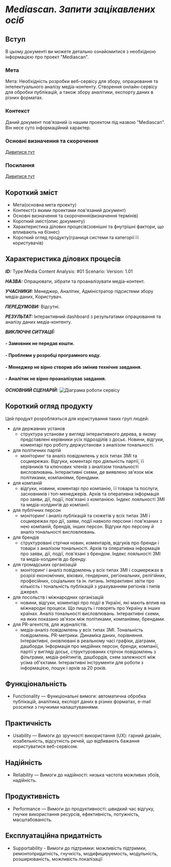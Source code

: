 # ***Mediascan. Запити зацікавлених осіб***

## Вступ

В цьому документі ви можете детально ознайомитися з необхідною інформацією про проект "Mediascan". 

### Мета 

Мета: Необхідність розробки веб-сервісу для збору, опрацювання та інтелектуального аналізу медіа-контенту. Створення онлайн-сервісу для обробки публікацій, а також збору аналітики, експорту даних в різних форматах.

### Контекст

Даний документ пов'язаний із нашим проектом під назвою "Mediascan". Він несе суто інформаційний характер.

### Основні визначення та скорочення

[Дивитися тут](https://github.com/DanilPidhainyi/obd_project/blob/master/docs/requirements/state-of-the-art.md)

### Посилання

[Дивитися тут](https://github.com/DanilPidhainyi/obd_project/blob/master/docs/requirements/state-of-the-art.md)

## Короткий зміст

- Мета(основна мета проекту)
- Контекст(з якими проектами пов'язаний документ)
- Основні визначення та скорочення(визначення термінів)
- Короткий зміст(опис документу)
- Характеристика ділових процесів(зовнішні та фнутрішні фактори, що впливають на бізнес)
- Короткий огляд продукту(границя системи та категорії її користувачів)

## Характеристика ділових процесів
   
***ID:*** Type:Media Content Analysis: #01 Scenario: Version: 1.01
    
***НАЗВА:*** Опрацювати, зібрати та проаналізувати медіа-контент.
    
***УЧАСНИКИ:*** Менеджер, Аналітик, Адміністратор підсистеми збору медіа-даних, Користувач.

***ПЕРЕДУМОВИ:*** Відсутні.

***РЕЗУЛЬТАТ:*** Інтерактивний dashboard з результатами опрацювання та аналізу даних медіа-контенту.

***ВИКЛЮЧНІ СИТУАЦІЇ:***

#### - Замовник не передав кошти.
#### - Проблеми у розробці програмного коду.
#### - Менеджер не вірно створив або змінив технічне завдання.
#### - Аналітик не вірно проаналізував завдання.

***ОСНОВНИЙ СЦЕНАРІЙ:***
![Діаграма роботи сервісу](http://www.plantuml.com/plantuml/png/ZLJ5bXmn33o7_i5lxs5cleJX65pcC3CpC_Dzi67u5-G_IaazwdWQtilobbIbacHxm-ap_QVEd9sUcZEJFmq--WVF73zb-kWBUTJ2TvLyykoDFjD_skpiFzO_EdogD_45qehKiE_iBGgfBeaRZ_LFNJnz9fbOfQPzHosathItx0qgWjA6jb26fiUFzH8-SP12IRvDPQJVjxSaUVlnhWdtvzdJmuFzfuT1_2F4PaIY5Ye-DnJWpoQr0JN8Yy23nmoRDy12UmEs7cZ4i3EgK1ifzZw5Hdm_Y33H0gUguk9f_zOZ2nScdNo7ZpOLTKGKH9vuL0Ryjhrdto7m91xA4wvSP6FirOVNaCeQ4wDKHw2bfVEzB4fwYHT5GJvhyN_DiaCUG4_4wlOsj-8h54ijIKgzWlc0JM2YNYm55iO0e6flyxeDjGKiOZRFK3JfS6bIzWTvsfUGta5MrdMBBI5Kvt53gQNhgoBmW4hI6Qh6qilIwtk7v3h4dxcUM-H1gcJlIhX5eRsBVN4B08hPqrYUrFw6X0ftrsDyp_Y9gV5Zmp5jHNg8dFmcEihT-crxaqBsWNF3owqdBuwORyQYAvEYk6cyOl5ITuPeW0KyCsb9-pzuJ1gj6RdEFXVLXRsJCOSi0eUXLboqmBsekBrcxgcvSzV5TqR1itFdNbcdpun3KSZCLTRAJ5mBAQwAxdka__pJMfI3Byx1boJminfOcWXeZtgmaZpsvZvyygUZjpmRnfc8FZSC7nl2u_qN)
## Короткий огляд продукту

Цей продукт розробляэться для користування таких груп людей: 
- для державних установ
  - структура установи у вигляді інтерактивного дерева, в якому представлені керівники усіх підрозділів з досьє. Новини, відгуки, коментарі про роботу держустанови з аналізом тональності.
- для політичних партій
  - моніторинг та аналіз повідомлень у всіх типах ЗМІ та соцмережах. Відгуки, коментарі про діяльність партії, її керівників та ключових членів з аналізом тональності висловлювань. Інтерактивні схеми, де виявлено зв'язок між політиками, компаніями, брендами.
- для компаній
  - відгуки, новини, коментарі про компанію, її товари та послуги, засновників і топ-менеджерів. Архів та оперативна інформація про заяви, дії, події, пов'язані з компанією. Індекс лояльності ЗМІ та медіа-холдингів до компанії.
- для публічних персон
  - моніторинг і аналіз публікацій та сюжетів у всіх типах ЗМІ і соцмережах про дії, заяви, події навколо персони і пов'язаних з нею компаній, брендів, інших персон. Відгуки про персону й аналіз тональності висловлювань.
- для брендів
  - структуровані стрічки новин, коментарів, відгуків про бренди і товари з аналізом тональності. Архів та оперативна інформація про заяви, дії, події, пов'язані з брендом. Індекс лояльності ЗМІ та медіа-холдингів до бренду.
- для громадських організацій
  - моніторинг і аналіз повідомлень у всіх типах ЗМІ і соцмережах в розрізі економічних, вікових, гендерних, регіональних, релігійних, професійних, соціальних та ін. питань. Інтерактивні звіти про кількість і тональність публікацій з урахуванням регіонів і типів джерел.
- для посольств і міжнародних організацій
  - новини, відгуки, коментарі про події в Україні, які мають вплив на міжнародні процеси. Що пишуть і говорять про Україну в інших країнах. Аналіз тональності висловлювань. Інтерактивні схеми, на яких показано зв'язок між політиками, компаніями, брендами.
- для PR-агентств, для журналістів.
  - медіа-аналіз повідомлень у всіх типах ЗМІ. Тональність повідомлень. PR-метрики. Динаміка даних, порівняння. Інтерактивні, оновлювані в реальному часі графіки, діаграми, дашборди. Інформація про медійних персон, бренди, компанії, партії у вигляді досьє, структурованих стрічок повідомлень з фільтрами, медіа-рейтингів, дашбордів, схем залежності між усіма об'єктами. Інтерактивні інструменти для роботи з інформацією, пошук і архів за 20 років.

## Функціональність

- Functionality — Функціональні вимоги: автоматична обробка публікацій, аналітика, експорт даних в різних форматах, e-mail розсилки з гнучкими налаштуваннями.

## Практичність

- Usability — Вимоги до зручності використання (UX): гарний дизайн, юзабельність, відсутність речей, що відбивають бажання користуватися веб-сервісом.

## Надійність

- Reliability — Вимоги до надійності: низька частота можливих збоїв, надійність.

## Продуктивність

- Performance — Вимоги до продуктивності: швидкий час відгуку, гнучке використання ресурсів, ефективність, потужність, масштабованість.

## Експлуатаційна придатність

- Supportability - Вимоги до підтримки: можливість підтримки, ремонтопридатність, гнучкість, модифицируемость, модульність, розширюваність, можливість локалізації
